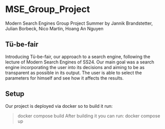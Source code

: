 # MSE_Group_Project
Modern Search Engines Group Project Summer by Jannik Brandstetter, Julian Borbeck, Nico Martin, Hoang An Nguyen

## Tü-be-fair
Introducing Tü-be-fair, our approach to a search engine, following the lecture of Modern Search Engines of SS24.
Our main goal was a search engine incorporating the user into its decisions and aiming to be as transparent as
possible in its output. The user is able to select the parameters for himself and see how it affects the results.

## Setup
Our project is deployed via docker so to build it run:
> docker compose build
After building it you can run:
> docker compose up